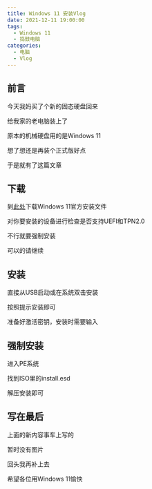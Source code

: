 ```yaml
---
title: Windows 11 安装Vlog
date: 2021-12-11 19:00:00
tags:
  - Windows 11
  - 捣鼓电脑
categories:
  - 电脑
  - Vlog
---
```

## 前言

今天我妈买了个新的固态硬盘回来

给我家的老电脑装上了

原本的机械硬盘用的是Windows 11

想了想还是再装个正式版好点

于是就有了这篇文章

## 下载

到[此处](https://www.microsoft.com/zh-cn/software-download/windows11)下载Windows 11官方安装文件

对你要安装的设备进行检查是否支持UEFI和TPN2.0

不行就要强制安装

可以的请继续

## 安装

直接从USB启动或在系统双击安装

按照提示安装即可

准备好激活密钥，安装时需要输入

## 强制安装

进入PE系统

找到ISO里的install.esd

解压安装即可

## 写在最后

上面的新内容事车上写的

暂时没有图片

回头我再补上去

希望各位用Windows 11愉快
